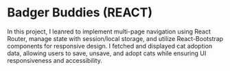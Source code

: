 # Badger Buddies (REACT)

In this project, I leanred to implement multi-page navigation using React Router, manage state with session/local storage, and utilize React-Bootstrap components for responsive design. I fetched and displayed cat adoption data, allowing users to save, unsave, and adopt cats while ensuring UI responsiveness and accessibility.
